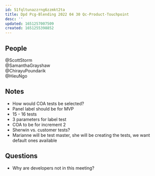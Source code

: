 ```yaml
---
id: 51fqltunazzrng6zzmkt2ta
title: Dpd Pcg-Blending 2022 04 30 Qc-Product-Touchpoint
desc: ''
updated: 1651257007509
created: 1651255398852
---
```


## People
@ScottStorm  
@SamanthaGrayshaw  
@ChirayuPoundarik  
@HieuNgo  

## Notes
- How would COA tests be selected?
- Panel label should be for MVP
- 15 - 16 tests
- 3 parameters for label test
- COA to be for increment 2
- Sherwin vs. customer tests?
- Marianne will be test master, she will be creating the tests, we want default ones available

## Questions
- Why are developers not in this meeting?